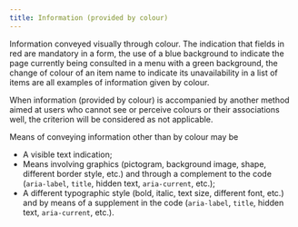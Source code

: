 ```yaml
---
title: Information (provided by colour)
---
```


Information conveyed visually through colour. The indication that fields in red are mandatory in a form, the use of a blue background to indicate the page currently being consulted in a menu with a green background, the change of colour of an item name to indicate its unavailability in a list of items are all examples of information given by colour.

When information (provided by colour) is accompanied by another method aimed at users who cannot see or perceive colours or their associations well, the criterion will be considered as not applicable.

Means of conveying information other than by colour may be

- A visible text indication;
- Means involving graphics (pictogram, background image, shape, different border style, etc.) and through a complement to the code (`aria-label`, `title`, hidden text, `aria-current`, etc.);
- A different typographic style (bold, italic, text size, different font, etc.) and by means of a supplement in the code (`aria-label`, `title`, hidden text, `aria-current`, etc.).
